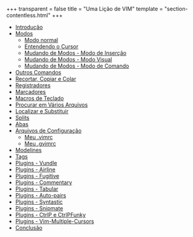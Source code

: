 +++
transparent = false
title = "Uma Lição de VIM"
template = "section-contentless.html"
+++

* [Introdução](00-intro)
* [Modos](01-modos)
  * [Modo normal](01-01-modo-normal)
  * [Entendendo o Cursor](01-02-entendendo-o-cursor)
  * [Mudando de Modos - Modo de Inserção](01-03-modo-de-insercao)
  * [Mudando de Modos - Modo Visual](01-04-modo-visual)
  * [Mudando de Modos - Modo de Comando](01-05-modo-de-comando)
* [Outros Comandos](02-outros-comandos)
* [Recortar, Copiar e Colar](03-recortar-copiar-colar)
* [Registradores](04-registradores)
* [Marcadores](05-marcadores)
* [Macros de Teclado](06-macros-de-teclado)
* [Procurar em Vários Arquivos](07-procurar-varios-arquivos)
* [Localizar e Substituir](08-localizar-substituir)
* [Splits](09-splits)
* [Abas](10-abas)
* [Arquivos de Configuração](11-config)
  * [Meu .vimrc](11-01-vimrc)
  * [Meu .gvimrc](122.md)
* [Modelines](13.md)
* [Tags](14.md)
* [Plugins - Vundle](1501.md)
* [Plugins - Airline](1502.md)
* [Plugins - Fugitive](1503.md)
* [Plugins - Commentary](1504.md)
* [Plugins - Tabular](1505.md)
* [Plugins - Auto-pairs](1506.md)
* [Plugins - Syntastic](1507.md)
* [Plugins - Snipmate](1508.md)
* [Plugins - CtrlP e CtrlPFunky](1509.md)
* [Plugins - Vim-Multiple-Cursors](1510.md)
* [Conclusão](16.md)
